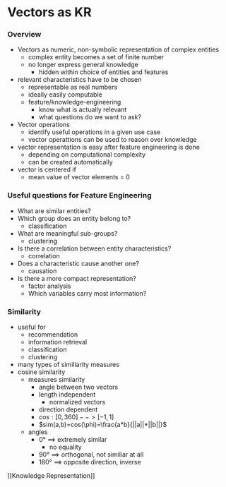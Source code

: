 # Vectors as KR
### Overview
+ Vectors as numeric, non-symbolic representation of complex entities
	+ complex entity becomes a set of finite number
	+ no longer express general knowledge
		+ hidden within choice of entities and features
+ relevant characteristics have to be chosen
	+ representable as real numbers
	+ ideally easily computable
	+ feature/knowledge-engineering
		+ know what is actually relevant
		+ what questions do we want to ask?
+ Vector operations
	+ identify useful operations in a given use case
	+ vector operattions can be used to reason over knowledge
+ vector representation is easy after feature engineering is done
	+ depending on computational complexity
	+ can be created automatically
+ vector is centered if
	+ mean value of vector elements = 0

### Useful questions for Feature Engineering
+ What are similar entities?
+ Which group does an entity belong to?
	+ classification
+ What are meaningful sub-groups?
	+ clustering
+ Is there a correlation between entity characteristics?
	+ correlation
+ Does a characteristic cause another one?
	+ causation
+ Is there a more compact representation?
	+ factor analysis
	+ Which variables carry most information?

### Similarity
+ useful for
	+ recommendation
	+ information retrieval
	+ classification
	+ clustering
+ many types of simillarity measures
+ cosine similarity
	+ measures similarity
		+ angle between two vectors
		+ length independent
			+ normalized vectors
		+ direction dependent
		+ $cos: [0,360]-->[-1,1]$
		+ $sim(a,b)=cos(\phi)=\frac{a*b}{||a||*||b||}$
	+ angles
		+ 0° ==> extremely similar
			+ no equality
		+ 90° ==> orthogonal, not similiar at all
		+ 180° ==> opposite direction, inverse

[[Knowledge Representation]]

		